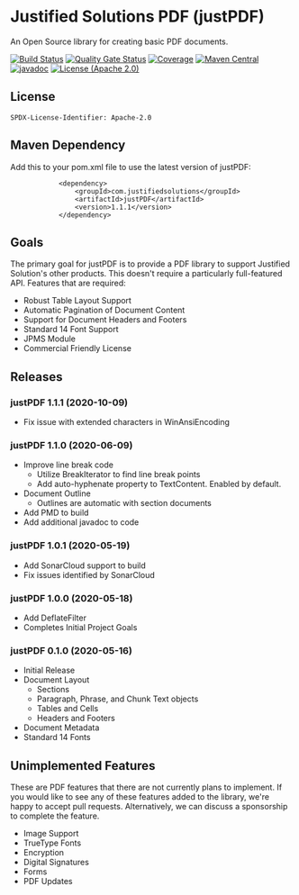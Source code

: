 # Justified Solutions PDF (justPDF) #
An Open Source library for creating basic PDF documents.

[![Build Status](https://travis-ci.com/justifiedsolutions/justPDF.svg?branch=master)](https://travis-ci.com/justifiedsolutions/justPDF)
[![Quality Gate Status](https://sonarcloud.io/api/project_badges/measure?project=com.justifiedsolutions%3AjustPDF&metric=alert_status)](https://sonarcloud.io/dashboard?id=com.justifiedsolutions%3AjustPDF)
[![Coverage](https://sonarcloud.io/api/project_badges/measure?project=com.justifiedsolutions%3AjustPDF&metric=coverage)](https://sonarcloud.io/dashboard?id=com.justifiedsolutions%3AjustPDF)
[![Maven Central](https://img.shields.io/maven-central/v/com.justifiedsolutions/justPDF?color=green)](https://maven-badges.herokuapp.com/maven-central/com.justifiedsolutions/justPDF)
[![javadoc](https://javadoc.io/badge2/com.justifiedsolutions/justPDF/javadoc.svg)](https://javadoc.io/doc/com.justifiedsolutions/justPDF)
[![License (Apache 2.0)](https://img.shields.io/badge/license-Apache%202.0-blue)](http://www.apache.org/licenses/LICENSE-2.0.txt) 

## License ##
`SPDX-License-Identifier: Apache-2.0`

## Maven Dependency ##
Add this to your pom.xml file to use the latest version of justPDF:

			    <dependency>
			        <groupId>com.justifiedsolutions</groupId>
			        <artifactId>justPDF</artifactId>
			        <version>1.1.1</version>
			    </dependency>

## Goals ##
The primary goal for justPDF is to provide a PDF library to support Justified Solution's other products. This doesn't require a particularly full-featured API. Features that are required:

* Robust Table Layout Support
* Automatic Pagination of Document Content
* Support for Document Headers and Footers
* Standard 14 Font Support
* JPMS Module
* Commercial Friendly License

## Releases ##

### justPDF 1.1.1 (2020-10-09) ###

* Fix issue with extended characters in WinAnsiEncoding

### justPDF 1.1.0 (2020-06-09) ###

* Improve line break code
	* Utilize BreakIterator to find line break points
	* Add auto-hyphenate property to TextContent. Enabled by default.
* Document Outline
	* Outlines are automatic with section documents
* Add PMD to build
* Add additional javadoc to code

### justPDF 1.0.1 (2020-05-19) ###

* Add SonarCloud support to build
* Fix issues identified by SonarCloud

### justPDF 1.0.0 (2020-05-18) ###

* Add DeflateFilter
* Completes Initial Project Goals

### justPDF 0.1.0 (2020-05-16) ###

* Initial Release
* Document Layout
  * Sections
  * Paragraph, Phrase, and Chunk Text objects
  * Tables and Cells
  * Headers and Footers
* Document Metadata
* Standard 14 Fonts

## Unimplemented Features ##

These are PDF features that there are not currently plans to implement. If you would like to see any of these features added to the library, we're happy to accept pull requests. Alternatively, we can discuss a sponsorship to complete the feature.

* Image Support
* TrueType Fonts
* Encryption
* Digital Signatures
* Forms
* PDF Updates